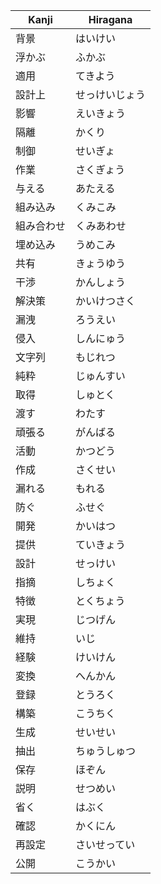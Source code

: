 
| Kanji | Hiragana |
|-------|----------|
| 背景 | はいけい |
| 浮かぶ | ふかぶ |
| 適用 | てきよう |
| 設計上 | せっけいじょう |
| 影響 | えいきょう |
| 隔離 | かくり |
| 制御 | せいぎょ |
| 作業 | さくぎょう |
| 与える | あたえる |
| 組み込み | くみこみ |
| 組み合わせ | くみあわせ |
| 埋め込み | うめこみ |
| 共有 | きょうゆう |
| 干渉 | かんしょう |
| 解決策 | かいけつさく |
| 漏洩 | ろうえい |
| 侵入 | しんにゅう |
| 文字列 | もじれつ |
| 純粋 | じゅんすい |
| 取得 | しゅとく |
| 渡す | わたす |
| 頑張る | がんばる |
| 活動 | かつどう |
| 作成 | さくせい |
| 漏れる | もれる |
| 防ぐ | ふせぐ |
| 開発 | かいはつ |
| 提供 | ていきょう |
| 設計 | せっけい |
| 指摘 | しちょく |
| 特徴 | とくちょう |
| 実現 | じつげん |
| 維持 | いじ |
| 経験 | けいけん |
| 変換 | へんかん |
| 登録 | とうろく |
| 構築 | こうちく |
| 生成 | せいせい |
| 抽出 | ちゅうしゅつ |
| 保存 | ほぞん |
| 説明 | せつめい |
| 省く | はぶく |
| 確認 | かくにん |
| 再設定 | さいせってい |
| 公開 | こうかい |
